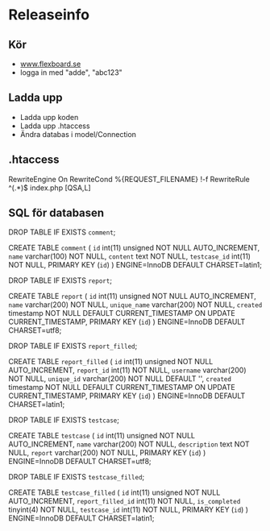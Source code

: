 # Releaseinfo

## Kör

* www.flexboard.se
* logga in med "adde", "abc123"

## Ladda upp

* Ladda upp koden
* Ladda upp .htaccess
* Ändra databas i model/Connection

## .htaccess

<IfModule mod_rewrite.c>
    RewriteEngine On
	RewriteCond %{REQUEST_FILENAME} !-f
	RewriteRule ^(.*)$ index.php [QSA,L]
</IfModule>

## SQL för databasen

DROP TABLE IF EXISTS `comment`;

CREATE TABLE `comment` (
  `id` int(11) unsigned NOT NULL AUTO_INCREMENT,
  `name` varchar(100) NOT NULL,
  `content` text NOT NULL,
  `testcase_id` int(11) NOT NULL,
  PRIMARY KEY (`id`)
) ENGINE=InnoDB DEFAULT CHARSET=latin1;

DROP TABLE IF EXISTS `report`;

CREATE TABLE `report` (
  `id` int(11) unsigned NOT NULL AUTO_INCREMENT,
  `name` varchar(200) NOT NULL,
  `unique_name` varchar(200) NOT NULL,
  `created` timestamp NOT NULL DEFAULT CURRENT_TIMESTAMP ON UPDATE CURRENT_TIMESTAMP,
  PRIMARY KEY (`id`)
) ENGINE=InnoDB DEFAULT CHARSET=utf8;

DROP TABLE IF EXISTS `report_filled`;

CREATE TABLE `report_filled` (
  `id` int(11) unsigned NOT NULL AUTO_INCREMENT,
  `report_id` int(11) NOT NULL,
  `username` varchar(200) NOT NULL,
  `unique_id` varchar(200) NOT NULL DEFAULT '',
  `created` timestamp NOT NULL DEFAULT CURRENT_TIMESTAMP ON UPDATE CURRENT_TIMESTAMP,
  PRIMARY KEY (`id`)
) ENGINE=InnoDB DEFAULT CHARSET=latin1;

DROP TABLE IF EXISTS `testcase`;

CREATE TABLE `testcase` (
  `id` int(11) unsigned NOT NULL AUTO_INCREMENT,
  `name` varchar(200) NOT NULL,
  `description` text NOT NULL,
  `report` varchar(200) NOT NULL,
  PRIMARY KEY (`id`)
) ENGINE=InnoDB DEFAULT CHARSET=utf8;


DROP TABLE IF EXISTS `testcase_filled`;

CREATE TABLE `testcase_filled` (
  `id` int(11) unsigned NOT NULL AUTO_INCREMENT,
  `report_filled_id` int(11) NOT NULL,
  `is_completed` tinyint(4) NOT NULL,
  `testcase_id` int(11) NOT NULL,
  PRIMARY KEY (`id`)
) ENGINE=InnoDB DEFAULT CHARSET=latin1;
